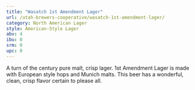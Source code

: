```yaml
---
title: "Wasatch 1st Amendment Lager"
url: /utah-brewers-cooperative/wasatch-1st-amendment-lager/
category: North American Lager
style: American-Style Lager
abv: 4
ibu: 0
srm: 0
upc: 0
---
```

A turn of the century pure malt, crisp lager. 1st Amendment Lager is made with European style hops and Munich malts. This beer has a wonderful, clean, crisp flavor certain to please all.
